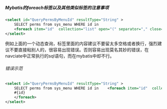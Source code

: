 ##### Mybatis的foreach标签以及其他类似标签的注意事项

```xml
<select id="QueryPermsByMenuId" resultType="String" >
    SELECT perms from sys_menu WHERE id in
    <foreach item="id"  collection="list" open="(" separator="," close=")">#{id}</foreach>
</select>
```

例如上面的一个动态查询，<foreach>标签里面的内容建议不要留太多空格或者换行，强烈建议不要直接粘别人的，很容易出现错误。否则容易出现莫名其妙的错误，在navciate中正常执行的sql语句，而在mybatis中却不行。

###### 错误示范

```xml
<select id="QueryPermsByMenuId" resultType="String" >    
    SELECT perms from sys_menu WHERE id in    <foreach item="id"  collection="list" open="(" separator="," close=")">
    #{id}
    </foreach>
</select>
```

